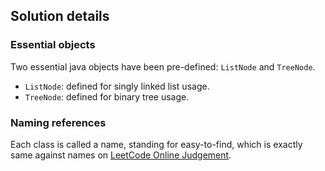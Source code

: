 Solution details
------------------
### Essential objects
Two essential java objects have been pre-defined: `ListNode` and `TreeNode`.

* `ListNode`: defined for singly linked list usage.
* `TreeNode`: defined for binary tree usage.

### Naming references
Each class is called a name, standing for easy-to-find, which is exactly same against names on [LeetCode Online Judgement][onlineJudgement].

[onlineJudgement]: http://leetcode.com/onlinejudge
[email]: mailto:dev.yongwen@gmail.com
[blogLink]: http://blog.heropotato.com/
